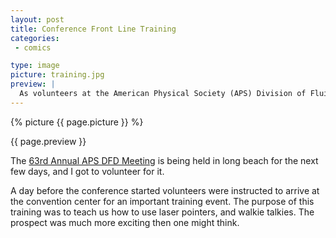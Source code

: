 ```yaml
---
layout: post
title: Conference Front Line Training
categories:
 - comics

type: image
picture: training.jpg
preview: |
  As volunteers at the American Physical Society (APS) Division of Fluid Dynamics (DFD) 63rd Annual Meeting, our job is simple. Defend the line. Defend the laser pointer.
---
```


{% picture {{ page.picture }} %}

{{ page.preview }}

The [63rd Annual APS DFD Meeting](http://www.dfd2010.caltech.edu/) is being held in long beach for the next few days, and I got to volunteer for it.

A day before the conference started volunteers were instructed to arrive at the convention center for an important training event. The purpose of this training was to teach us how to use laser pointers, and walkie talkies. The prospect was much more exciting then one might think.
